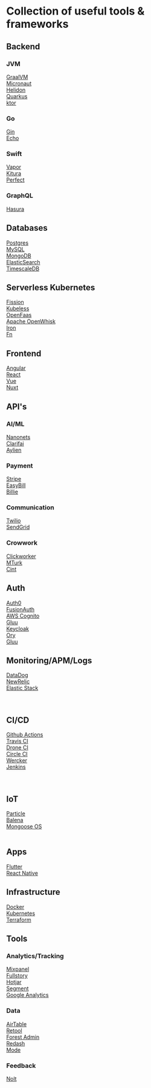 # Collection of useful tools & frameworks

## Backend

### JVM
[GraalVM](https://www.graalvm.org/)<br/>
[Micronaut](https://micronaut.io/)<br/>
[Helidon](https://helidon.io/)<br/>
[Quarkus](https://quarkus.io/)<br/>
[ktor](https://ktor.io/)<br/>

### Go
[Gin](https://gin-gonic.com/)<br/>
[Echo](https://echo.labstack.com/)<br/>

### Swift
[Vapor](https://vapor.codes/)<br/>
[Kitura](https://www.kitura.io/)<br/>
[Perfect](https://perfect.org/)<br/>

### GraphQL
[Hasura](https://hasura.io/)<br/>

## Databases
[Postgres](https://www.postgresql.org/)<br/>
[MySQL](https://www.mysql.com/de/)<br/>
[MongoDB](https://www.mongodb.com/)<br/>
[ElasticSearch](https://www.elastic.co/)<br/>
[TimescaleDB](https://www.timescale.com/)<br/>

## Serverless Kubernetes
[Fission](https://fission.io/)<br/>
[Kubeless](https://kubeless.io/)<br/>
[OpenFaas](https://www.openfaas.com/)<br/>
[Apache OpenWhisk](https://openwhisk.apache.org/)<br/>
[Iron](https://iron.io/)<br/>
[Fn](https://fnproject.io/)<br/>

## Frontend
[Angular](https://angular.io/)<br/>
[React](https://reactjs.org/)<br/>
[Vue](https://vuejs.org)<br/>
[Nuxt](https://nuxtjs.org/)<br/>

## API's

### AI/ML
[Nanonets](https://nanonets.com/)<br/>
[Clarifai](https://www.clarifai.com/)<br/>
[Aylien](https://aylien.com/)<br/>

### Payment
[Stripe](https://stripe.com)<br/>
[EasyBill](https://www.easybill.de)<br/>
[Billie](https://www.billie.io/)<br/>

### Communication
[Twilio](https://www.twilio.com/)<br/>
[SendGrid](https://sendgrid.com/)<br/>

### Crowwork
[Clickworker](https://www.clickworker.com/)<br/>
[MTurk](https://www.mturk.com/)<br/>
[Cint](https://www.cint.com/de/)<br/>

## Auth
[Auth0](https://auth0.com/)<br/>
[FusionAuth](https://fusionauth.io/)<br/>
[AWS Cognito](https://aws.amazon.com/cognito/)<br/>
[Gluu](https://www.gluu.org/)<br/>
[Keycloak](https://www.keycloak.org)<br/>
[Ory](https://www.ory.sh/)<br/>
[Gluu](https://www.gluu.org/)<br/>

## Monitoring/APM/Logs
[DataDog](https://www.datadoghq.com/)<br/>
[NewRelic](https://newrelic.de/)<br/>
[Elastic Stack](https://www.elastic.co/)<br/>
[]()<br/>
[]()<br/>

## CI/CD
[Github Actions](https://github.com/features/actions)<br/>
[Travis CI](https://travis-ci.org/)<br/>
[Drone CI](https://drone.io/)<br/>
[Circle CI](https://drone.io/)<br/>
[Wercker](https://app.wercker.com/sessions/new?return_url=%2F)<br/>
[Jenkins](https://jenkins.io/)<br/>
[]()<br/>
[]()<br/>

## IoT
[Particle](https://www.particle.io/)<br/>
[Balena](https://www.balena.io/)<br/>
[Mongoose OS](https://mongoose-os.com/)<br/>
[]()<br/>

## Apps
[Flutter](https://flutter.dev/)<br/>
[React Native](https://facebook.github.io/react-native/)<br/>

## Infrastructure
[Docker](https://www.docker.com/)<br/>
[Kubernetes](https://kubernetes.io/de/)<br/>
[Terraform](https://www.terraform.io/)<br/>

## Tools

### Analytics/Tracking
[Mixpanel](https://mixpanel.com)<br/>
[Fullstory](https://www.fullstory.com)<br/>
[Hotjar](https://www.hotjar.com)<br/>
[Segment](https://segment.com)<br/>
[Google Analytics](https://analytics.google.com)<br/>

### Data
[AirTable](https://airtable.com)<br/>
[Retool](https://tryretool.com)<br/>
[Forest Admin](https://www.forestadmin.com/)<br/>
[Redash](https://redash.io/)<br/>
[Mode](https://mode.com/)<br/>

### Feedback
[Nolt](https://nolt.io)<br/>

